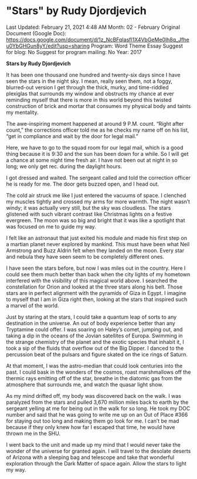 # "Stars" by Rudy Djordjevich

Last Updated: February 21, 2021 4:48 AM
Month: 02 - February
Original Document (Google Doc): https://docs.google.com/document/d/1z_NcBFqIasfl1X4VbGeMe0lh8q_Jfheu0YbGHGun8yY/edit?usp=sharing
Program: Word Theme Essay
Suggest for blog: No
Suggest for program mailing: No
Year: 2017

**Stars by Rudy Djordjevich**

It has been one thousand one hundred and twenty-six days since I have seen the stars in the night sky. I mean, really seen them, not a foggy, blurred-out version I get through the thick, murky, and time-riddled plexiglas that surrounds my window and obstructs my chance at ever reminding myself that there is more in this world beyond this twisted construction of brick and mortar that consumes my physical body and taints my mentality.

The awe-inspiring moment happened at around 9 P.M. count. “Right after count,” the corrections officer told me as he checks my name off on his list, “get in compliance and wait by the door for legal mail.”

Here, we have to go to the squad room for our legal mail, which is a good thing because it is 9:30 and the sun has been down for a while. So I will get a chance at some night time fresh air. I have not been out at night in so long; we only get rec. during the daylight hours.

I got dressed and waited. The sergeant called and told the correction officer he is ready for me. The door gets buzzed open, and I head out.

The cold air struck me like I just entered the vacuums of space. I clenched my muscles tightly and crossed my arms for more warmth. The night wasn’t windy; it was actually very still, but the sky was cloudless. The stars glistened with such vibrant contrast like Christmas lights on a festive evergreen. The moon was so big and bright that it was like a spotlight that was focused on me to guide my way.

I felt like an astronaut that just exited his module and made his first step on a martian planet never explored by mankind. This must have been what Neil Armstrong and Buzz Aldrin felt when they landed on the moon. Every star and nebula they have seen seem to be completely different ones.

I have seen the stars before, but now I was miles out in the country. Here I could see them much better than back when the city lights of my hometown interfered with the visibility of this magical world above. I searched the constellation for Orion and looked at the three stars along his belt. Those stars are in perfect alignment with the pyramids of Giza in Egypt. I imagine to myself that I am in Giza right then, looking at the stars that inspired such a marvel of the world.

Just by staring at the stars, I could take a quantum leap of sorts to any destination in the universe. An out of body experience better than any Tryptamine could offer. I was soaring on Haley’s comet, jumping out, and taking a dip in the oceans of the Jovian satellites of Europa. Swimming in the strange chemistry of the planet and the exotic species that inhabit it, I took a sip of the fluids that overflow out of the Big Dipper. I danced to the percussion beat of the pulsars and figure skated on the ice rings of Saturn.

At that moment, I was the astro-median that could look centuries into the past. I could bask in the wonders of the cosmos, roast marshmallows off the thermic rays emitting off of the star, breathe in the diatomic gas from the atmosphere that surrounds me, and watch the quasar light show.

As my mind drifted off, my body was discovered back on the walk. I was paralyzed from the stars and pulled 3,670 million miles back to earth by the sergeant yelling at me for being out in the walk for so long. He took my DOC number and said that he was going to write me up on an Out of Place #366 for staying out too long and making them go look for me. I can’t be mad because if they only knew how far I escaped that time, he would have thrown me in the SHU.

I went back to the unit and made up my mind that I would never take the wonder of the universe for granted again. I will travel to the desolate deserts of Arizona with a sleeping bag and telescope and take that wonderful exploration through the Dark Matter of space again. Allow the stars to light my way.